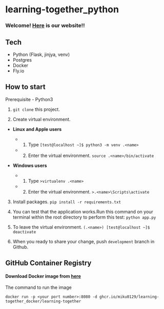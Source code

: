 # learning-together_python

### Welcome! [Here](https://learning-together.fly.dev/) is our website!!  

## Tech 

- Python (Flask, jinjya, venv)
- Postgres
- Docker 
- Fly.io

## How to start 

Prerequisite - Python3 

1. `git clone` this project. 

2. Create virtual environment. <br>

  * __Linux and Apple users__
    * 1. Type `[test@localhost ~]$ python3 -m venv .<name>` 
    * 2. Enter the virtual environment. `source .<name>/bin/activate`
  
  * __Windows users__
    * 1. Type `>virtualenv .<name>` 
    * 2. Enter the virtual environment. `>.<name>\Scripts\activate`
  
3. Install packages. `pip install -r requirements.txt`

4. You can test that the application works.Run this command on your terminal within the root directory to perform this test: `python app.py`

5. To leave the virtual environment. `(.<name>) [test@localhost ~]$ deactivate`

6. When you ready to share your change, push `development` branch in Github. 

## GitHub Container Registry 

#### Download Docker image from [here](https://github.com/users/miku0129/packages/container/package/learning-together_docker%2Flearning-together)

The command to run the image 
```
docker run -p <your port number>:8080 -d ghcr.io/miku0129/learning-together_docker/learning-together
```

